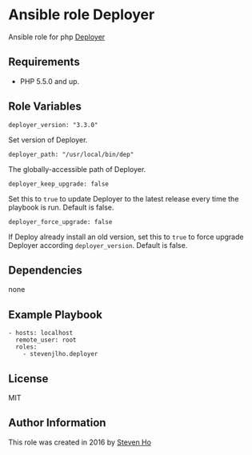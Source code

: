 
Ansible role Deployer
=========

Ansible role for php [Deployer](http://deployer.org)

## Requirements

* PHP 5.5.0 and up.



Role Variables
--------------

    deployer_version: "3.3.0"
Set version of Deployer.



    deployer_path: "/usr/local/bin/dep"
The globally-accessible path of Deployer.



```
deployer_keep_upgrade: false
```

Set this to `true` to update Deployer to the latest release every time the playbook is run. Default is false.



```
deployer_force_upgrade: false
```

If Deploy already install an old version, set this to `true` to force upgrade Deployer according `deployer_version`. Default is false.


Dependencies
------------

none


Example Playbook
----------------

    - hosts: localhost
      remote_user: root
      roles:
        - stevenjlho.deployer


License
-------

MIT


Author Information
------------------

This role was created in 2016 by [Steven Ho](http://stevenjlho.github.io/)
